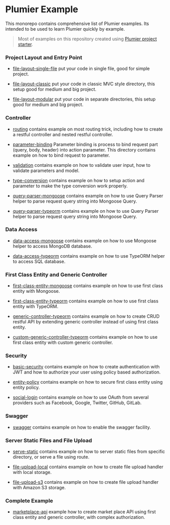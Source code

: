 # Plumier Example

This monorepo contains comprehensive list of Plumier examples. Its intended to be used to learn Plumier quickly by example. 

>Most of examples on this repository created using [Plumier project starter](https://github.com/plumier/starters).

### Project Layout and Entry Point

* [file-layout-single-file](01-project-layout/file-layout-single-file) put your code in single file, good for simple project.
  
* [file-layout-classic](01-project-layout/file-layout-classic) put your code in classic MVC style directory, this setup good for medium and big project. 

* [file-layout-modular](01-project-layout/file-layout-modular) put your code in separate directories, this setup good for medium and big project. 

### Controller

* [routing](02-controller/routing) contains example on most routing trick, including how to create a restful controller and nested restful controller.

* [parameter-binding](02-controller/parameter-binding) Parameter binding is process to bind request part (query, body, header) into action parameter. This directory contains example on how to bind request to parameter.

* [validation](02-controller/validation) contains example on how to validate user input, how to validate parameters and model.
  
* [type-conversion](02-controller/type-conversion) contains example on how to setup action and parameter to make the type conversion work properly. 

* [query-parser-mongoose](02-controller/query-parser-mongoose) contains example on how to use Query Parser helper to parse request query string into Mongoose Query.

* [query-parser-typeorm](02-controller/query-parser-typeorm) contains example on how to use Query Parser helper to parse request query string into Mongoose Query.

### Data Access
  
* [data-access-mongoose](04-data-access/data-access-mongoose) contains example on how to use Mongoose helper to access MongoDB database.

* [data-access-typeorm](04-data-access/data-access-typeorm) contains example on how to use TypeORM helper to access SQL database.

### First Class Entity and Generic Controller

* [first-class-entity-mongoose](03-first-class-entity/first-class-entity-mongoose) contains example on how to use first class entity with Mongoose.
    
* [first-class-entity-typeorm](03-first-class-entity/first-class-entity-typeorm) contains example on how to use first class entity with TypeORM.
  
* [generic-controller-typeorm](03-first-class-entity/generic-controller-typeorm) contains example on how to create CRUD restful API by extending generic controller instead of using first class entity.
  
* [custom-generic-controller-typeorm](03-first-class-entity/custom-generic-controller-typeorm) contains example on how to use first class entity with custom generic controller.
  
### Security

* [basic-security](05-security/basic-security) contains example on how to create authentication with JWT and how to authorize your user using policy based authorization. 
  
* [entity-policy](05-security/entity-policy) contains example on how to secure first class entity using entity policy.

* [social-login](05-security/social-login) contains example on how to use OAuth from several providers such as Facebook, Google, Twitter, GitHub, GitLab.

### Swagger 

* [swagger](06-swagger/swagger) contains example on how to enable the swagger facility.

### Server Static Files and File Upload

* [serve-static](07-serve-static-and-file-upload/serve-static) contains example on how to server static files from specific directory, or serve a file using route.

* [file-upload-local](07-serve-static-and-file-upload/file-upload-local) contains example on how to create file upload handler with local storage.

* [file-upload-s3](07-serve-static-and-file-upload/file-upload-s3) contains example on how to create file upload handler with Amazon S3 storage.


<!-- * [file-upload-google](07-serve-static-and-file-upload/file-upload-google) contains example on how to create file upload handler with Google Storage Bucket. -->

### Complete Example 

* [marketplace-api](08-complete-example/marketplace-api) example how to create market place API using first class entity and generic controller, with complex authorization.

